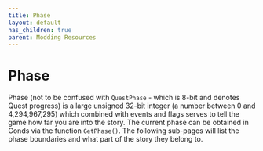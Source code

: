 ```yaml
---
title: Phase
layout: default
has_children: true
parent: Modding Resources
---
```


# Phase
Phase (not to be confused with `QuestPhase` - which is 8-bit and denotes Quest progress) is a large unsigned 32-bit integer (a number between 0 and 4,294,967,295) which combined with events and flags serves to tell the game how far you are into the story.
The current phase can be obtained in Conds via the function `GetPhase()`. The following sub-pages will list the phase boundaries and what part of the story they belong to.
